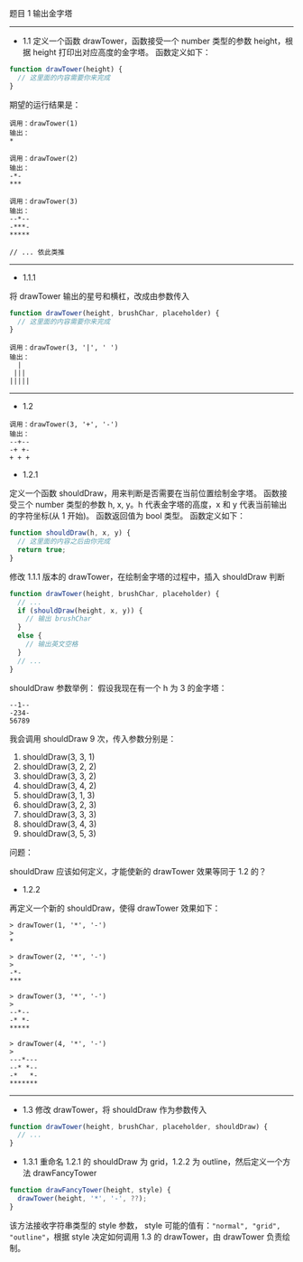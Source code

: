 题目
1 输出金字塔
<hr>

- 1.1 定义一个函数 drawTower，函数接受一个 number 类型的参数 height，根据 height 打印出对应高度的金字塔。
函数定义如下：
```js
function drawTower(height) {
  // 这里面的内容需要你来完成
}
```
期望的运行结果是：
```
调用：drawTower(1)
输出：
*

调用：drawTower(2)
输出：
-*-
***

调用：drawTower(3)
输出：
--*--
-***-
*****

// ... 依此类推
```

<hr>

- 1.1.1

将 drawTower 输出的星号和横杠，改成由参数传入
```js
function drawTower(height, brushChar, placeholder) {
  // 这里面的内容需要你来完成
}
```
```
调用：drawTower(3, '|', ' ')
输出：
  |  
 ||| 
|||||
```

<hr>

- 1.2

```
调用：drawTower(3, '+', '-')
输出：
--+--
-+ +-
+ + +
```

- 1.2.1

定义一个函数 shouldDraw，用来判断是否需要在当前位置绘制金字塔。
函数接受三个 number 类型的参数 h, x, y。h 代表金字塔的高度，x 和 y 代表当前输出的字符坐标(从 1 开始)。
函数返回值为 bool 类型。
函数定义如下：
```js
function shouldDraw(h, x, y) {
  // 这里面的内容之后由你完成
  return true;
}
```

修改 1.1.1 版本的 drawTower，在绘制金字塔的过程中，插入 shouldDraw 判断
```js
function drawTower(height, brushChar, placeholder) {
  // ...
  if (shouldDraw(height, x, y)) {
    // 输出 brushChar
  }
  else {
    // 输出英文空格
  }
  // ...
}
```

shouldDraw 参数举例：
假设我现在有一个 h 为 3 的金字塔：
```
--1--
-234-
56789
```
我会调用 shouldDraw 9 次，传入参数分别是：
1. shouldDraw(3, 3, 1)
1. shouldDraw(3, 2, 2)
1. shouldDraw(3, 3, 2)
1. shouldDraw(3, 4, 2)
1. shouldDraw(3, 1, 3)
1. shouldDraw(3, 2, 3)
1. shouldDraw(3, 3, 3)
1. shouldDraw(3, 4, 3)
1. shouldDraw(3, 5, 3)

问题：

shouldDraw 应该如何定义，才能使新的 drawTower 效果等同于 1.2 的？

 - 1.2.2

再定义一个新的 shouldDraw，使得 drawTower 效果如下：

```
> drawTower(1, '*', '-')
>
*

> drawTower(2, '*', '-')
> 
-*-
***

> drawTower(3, '*', '-')
> 
--*--
-* *-
*****

> drawTower(4, '*', '-')
> 
---*---
--* *--
-*   *-
*******
```

<hr>

 - 1.3 修改 drawTower，将 shouldDraw 作为参数传入
```js
function drawTower(height, brushChar, placeholder, shouldDraw) {
  // ...
}
```
- 1.3.1 重命名 1.2.1 的 shouldDraw 为 grid，1.2.2 为 outline，然后定义一个方法 drawFancyTower
```js
function drawFancyTower(height, style) {
  drawTower(height, '*', '-', ??);
}
```
该方法接收字符串类型的 style 参数， style 可能的值有：`"normal", "grid", "outline"`，根据 style 决定如何调用 1.3 的 drawTower，由 drawTower 负责绘制。
